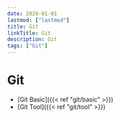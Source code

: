 ```yaml
---
date: 2020-01-01
lastmod: ["lastmod"]
title: Git
linkTitle: Git
description: Git
tags: ["Git"]
---
```


# Git

- [Git Basic]({{< ref "git/basic" >}})
- [Git Tool]({{< ref "git/tool" >}})